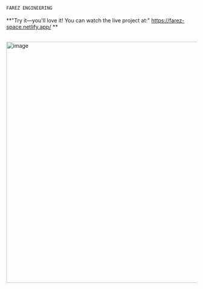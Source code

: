  `FAREZ ENGINEERING`<br/><br/>
**"Try it—you'll love it! You can watch the live project at:"        https://farez-space.netlify.app/
**
<br/><br/>


<img width="1345" height="638" alt="image" src="https://github.com/user-attachments/assets/77af1cf3-ec31-40b4-9f15-48518a5b00d8" />
